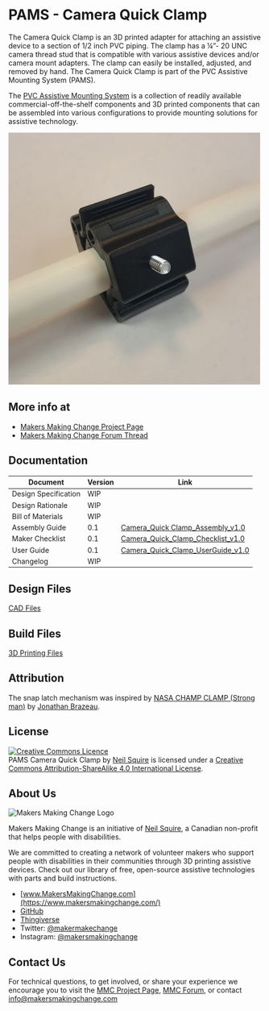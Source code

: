 # PAMS - Camera Quick Clamp
The Camera Quick Clamp is an 3D printed adapter for attaching an assistive device to a section of 1/2 inch PVC piping. The clamp has a ¼”- 20 UNC camera thread stud that is compatible with various assistive devices and/or camera mount adapters. The clamp can easily be installed, adjusted, and removed by hand. The Camera Quick Clamp is part of the PVC Assistive Mounting System (PAMS).

The [PVC Assistive Mounting System](https://github.com/makersmakingchange/PVC-Accessible-Mounting-System) is a collection of readily available commercial-off-the-shelf components and 3D printed components that can be assembled into various configurations to provide mounting solutions for assistive technology.

![PAMS Camera Quick Clamp](Camera_Quick_Clamp.jpg)

## More info at
- [Makers Making Change Project Page](https://www.makersmakingchange.com/project/pams-camera-quick-clamp/)
- [Makers Making Change Forum Thread](https://forum.makersmakingchange.com/t/pams-camera-quick-clamp/728)


## Documentation
| Document             | Version | Link |
|----------------------|---------|------|
| Design Specification | WIP     |      |
| Design Rationale     | WIP     |      |
| Bill of Materials    | WIP     |      |
| Assembly Guide       | 0.1     | [Camera_Quick Clamp_Assembly_v1.0](https://github.com/makersmakingchange/PVC-Accessible-Mounting-System/blob/master/Components/PAMS_Camera_Quick_Clamp/Documentation/Camera_Quick_Guide_v0.1.pdf)     |
| Maker Checklist      | 0.1     | [Camera_Quick_Clamp_Checklist_v1.0](https://github.com/makersmakingchange/PVC-Accessible-Mounting-System/blob/master/Components/PAMS_Camera_Quick_Clamp/Documentation/Camera_Quick_Clamp_Checklist_v0.1.pdf)     |
| User Guide           | 0.1     |  [Camera_Quick_Clamp_UserGuide_v1.0](https://github.com/makersmakingchange/PVC-Accessible-Mounting-System/blob/master/Components/PAMS_Camera_Quick_Clamp/Documentation/Camera_Quick_Clamp_UserGuide_v0.1.pdf)    |
| Changelog              | WIP     |      |

## Design Files
[CAD Files](https://github.com/makersmakingchange/PVC-Accessible-Mounting-System/tree/master/Components/PAMS_Camera_Quick_Clamp/CAD_Files)

## Build Files
[3D Printing Files](https://github.com/makersmakingchange/PVC-Accessible-Mounting-System/tree/master/Components/PAMS_Camera_Quick_Clamp/3D_Print_Files)

## Attribution
The snap latch mechanism was inspired by [NASA CHAMP CLAMP (Strong man)](https://grabcad.com/library/nasa-champ-clamp-strong-man-1) by [Jonathan Brazeau](https://grabcad.com/jonathan.brazeau-3).


## License
<a rel="license" href="http://creativecommons.org/licenses/by-sa/4.0/"><img alt="Creative Commons Licence" style="border-width:0" src="https://i.creativecommons.org/l/by-sa/4.0/88x31.png" /></a><br /><span xmlns:dct="http://purl.org/dc/terms/" property="dct:title">PAMS Camera Quick Clamp</span> by <a xmlns:cc="http://creativecommons.org/ns#" href="www.makersmakingchange.com" property="cc:attributionName" rel="cc:attributionURL">Neil Squire</a> is licensed under a <a rel="license" href="http://creativecommons.org/licenses/by-sa/4.0/">Creative Commons Attribution-ShareAlike 4.0 International License</a>.


## About Us

![Makers Making Change Logo](https://www.makersmakingchange.com/wp-content/uploads/logo/mmc_logo.svg)

Makers Making Change is an initiative of [Neil Squire](https://www.neilsquire.ca/), a Canadian non-profit that helps people with disabilities.

We are committed to creating a network of volunteer makers who support people with disabilities in their communities through 3D printing assistive devices. Check out our library of free, open-source assistive technologies with parts and build instructions.

 - [www.MakersMakingChange.com](https://www.makersmakingchange.com/)
 - [GitHub](https://github.com/makersmakingchange)
 - [Thingiverse](https://www.thingiverse.com/makersmakingchange/about)
 - Twitter: [@makermakechange](https://twitter.com/makermakechange)
 - Instagram: [@makersmakingchange](https://www.instagram.com/makersmakingchange)

## Contact Us

For technical questions, to get involved, or share your experience we encourage you to visit the [MMC Project Page]( https://www.makersmakingchange.com/project/pams-camera-quick-clamp/), [MMC Forum](https://forum.makersmakingchange.com/t/pams-camera-quick-clamp/728), or contact info@makersmakingchange.com
